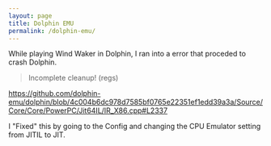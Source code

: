 ```yaml
---
layout: page
title: Dolphin EMU
permalink: /dolphin-emu/
--- 
```


While playing Wind Waker in Dolphin, I ran into a error that proceded to crash Dolphin.

> Incomplete cleanup! (regs)

https://github.com/dolphin-emu/dolphin/blob/4c004b6dc978d7585bf0765e22351ef1edd39a3a/Source/Core/Core/PowerPC/Jit64IL/IR_X86.cpp#L2337

I "Fixed" this by going to the Config and changing the CPU Emulator setting from JITIL to JIT.
